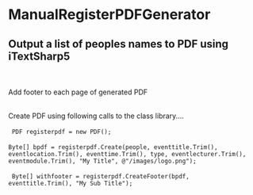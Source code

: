 # ManualRegisterPDFGenerator
## Output a list of peoples names to PDF using iTextSharp5
<br /><br />
Add footer to each page of generated PDF
<br /><br />

Create PDF using following calls to the class library....
<br /><br />
<code> PDF registerpdf = new PDF();</code>
<br /><br />
 <code>Byte[] bpdf = registerpdf.Create(people, eventtitle.Trim(), eventlocation.Trim(), eventtime.Trim(), type, eventlecturer.Trim(), eventmodule.Trim(), "My Title", @"/images/logo.png");</code>
 <br /><br />
 <code>
 Byte[] withfooter = registerpdf.CreateFooter(bpdf, eventtitle.Trim(), "My Sub Title");
</code>
